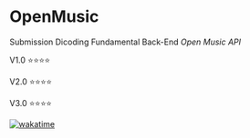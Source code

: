 # OpenMusic

Submission Dicoding Fundamental Back-End *Open Music API*


V1.0 ⭐⭐⭐⭐

V2.0 ⭐⭐⭐⭐

V3.0 ⭐⭐⭐⭐

[![wakatime](https://wakatime.com/badge/github/riskykrnawan/openmusic-api.svg)](https://wakatime.com/badge/github/riskykrnawan/openmusic-api)
